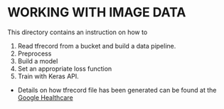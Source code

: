 # WORKING WITH IMAGE DATA 

This directory contains an instruction on how to 
1) Read tfrecord from a bucket and build a data pipeline. 
2) Preprocess
3) Build a model 
4) Set an appropriate loss function 
5) Train with Keras API.

* Details on how tfrecord file has been generated can be found at the [Google Healthcare](https://github.com/GoogleCloudPlatform/healthcare/tree/master/datathon/datathon_etl_pipelines)


